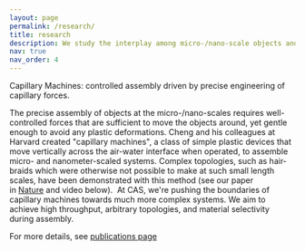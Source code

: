 ```yaml
---
layout: page
permalink: /research/
title: research
description: We study the interplay among micro-/nano-scale objects and interfaces, and harness them to assemble devices that benefit us
nav: true
nav_order: 4
---
```


Capillary Machines: controlled assembly driven by precise engineering of capillary forces.

The precise assembly of objects at the micro-/nano-scales requires well-controlled forces that are sufficient to move the objects around, yet gentle enough to avoid any plastic deformations. Cheng and his colleagues at Harvard created "capillary machines", a class of simple plastic devices that move vertically across the air-water interface when operated, to assemble micro- and nanometer-scaled systems. Complex topologies, such as hair-braids which were otherwise not possible to make at such small length scales, have been demonstrated with this method (see our paper in [Nature](https://www.nature.com/articles/s41586-022-05234-7) and video below).
​
At CAS, we're pushing the boundaries of capillary machines towards much more complex systems. We aim to achieve high throughput, arbitrary topologies, and material selectivity during assembly. 

For more details, see [publications page](/publications/) 

